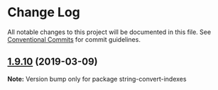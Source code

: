 # Change Log

All notable changes to this project will be documented in this file.
See [Conventional Commits](https://conventionalcommits.org) for commit guidelines.

## [1.9.10](https://gitlab.com/codsen/codsen/compare/string-convert-indexes@1.9.9...string-convert-indexes@1.9.10) (2019-03-09)

**Note:** Version bump only for package string-convert-indexes
